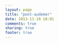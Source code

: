 ```yaml
---
layout: page
title: "pont-audemer"
date: 2013-11-18 18:01
comments: true
sharing: true
footer: true
---
```

